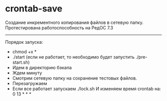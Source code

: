 # crontab-save

Создание инкрементного копирования файлов в сетевую папку.
Протестирована работоспособность на 
РедОС 7.3

________________

Порядок запуска:
- chmod +x *
- ./start (если не работает, то необходимо будет запустить ./pre-start.sh)
- Идем в директорию бэкапа
- Ждем минуту
- Смотрим сетевую папку на сохранение тестовых файлов.
- Перезагружаем
- Если все работает запускаем ./lock.sh
И изменяем время crontab на:
0 13 * * *

